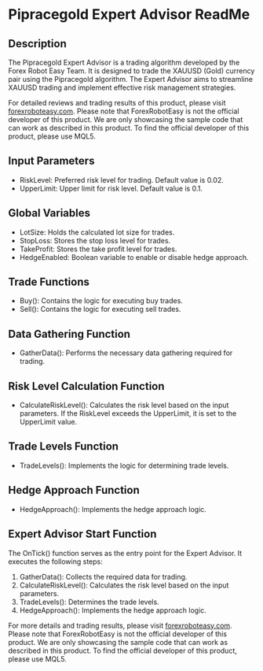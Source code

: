# Pipracegold Expert Advisor ReadMe

## Description

The Pipracegold Expert Advisor is a trading algorithm developed by the Forex Robot Easy Team. It is designed to trade the XAUUSD (Gold) currency pair using the Pipracegold algorithm. The Expert Advisor aims to streamline XAUUSD trading and implement effective risk management strategies.

For detailed reviews and trading results of this product, please visit [forexroboteasy.com](https://forexroboteasy.com/forex-robot-review/pipracegold-review-streamline-xauusd-trading-risk-management/). Please note that ForexRobotEasy is not the official developer of this product. We are only showcasing the sample code that can work as described in this product. To find the official developer of this product, please use MQL5.

## Input Parameters

- RiskLevel: Preferred risk level for trading. Default value is 0.02.
- UpperLimit: Upper limit for risk level. Default value is 0.1.

## Global Variables

- LotSize: Holds the calculated lot size for trades.
- StopLoss: Stores the stop loss level for trades.
- TakeProfit: Stores the take profit level for trades.
- HedgeEnabled: Boolean variable to enable or disable hedge approach.

## Trade Functions

- Buy(): Contains the logic for executing buy trades.
- Sell(): Contains the logic for executing sell trades.

## Data Gathering Function

- GatherData(): Performs the necessary data gathering required for trading.

## Risk Level Calculation Function

- CalculateRiskLevel(): Calculates the risk level based on the input parameters. If the RiskLevel exceeds the UpperLimit, it is set to the UpperLimit value.

## Trade Levels Function

- TradeLevels(): Implements the logic for determining trade levels.

## Hedge Approach Function

- HedgeApproach(): Implements the hedge approach logic.

## Expert Advisor Start Function

The OnTick() function serves as the entry point for the Expert Advisor. It executes the following steps:

1. GatherData(): Collects the required data for trading.
2. CalculateRiskLevel(): Calculates the risk level based on the input parameters.
3. TradeLevels(): Determines the trade levels.
4. HedgeApproach(): Implements the hedge approach logic.

For more details and trading results, please visit [forexroboteasy.com](https://forexroboteasy.com/forex-robot-review/pipracegold-review-streamline-xauusd-trading-risk-management/). Please note that ForexRobotEasy is not the official developer of this product. We are only showcasing the sample code that can work as described in this product. To find the official developer of this product, please use MQL5.
